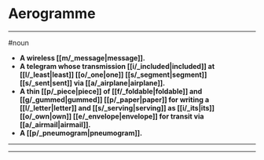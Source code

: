 # Aerogramme
---
#noun
- **A wireless [[m/_message|message]].**
- **A telegram whose transmission [[i/_included|included]] at [[l/_least|least]] [[o/_one|one]] [[s/_segment|segment]] [[s/_sent|sent]] via [[a/_airplane|airplane]].**
- **A thin [[p/_piece|piece]] of [[f/_foldable|foldable]] and [[g/_gummed|gummed]] [[p/_paper|paper]] for writing a [[l/_letter|letter]] and [[s/_serving|serving]] as [[i/_its|its]] [[o/_own|own]] [[e/_envelope|envelope]] for transit via [[a/_airmail|airmail]].**
- **A [[p/_pneumogram|pneumogram]].**
---
---
